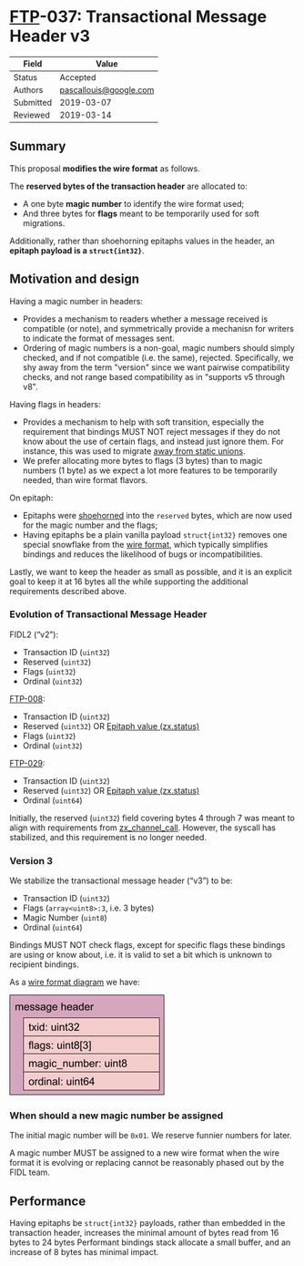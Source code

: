 # [FTP](../README.md)-037: Transactional Message Header v3

Field     | Value
----------|--------------------------
Status    | Accepted
Authors   | pascallouis@google.com
Submitted | 2019-03-07
Reviewed  | 2019-03-14

## Summary

This proposal **modifies the wire format** as follows.

The **reserved bytes of the transaction header** are allocated to:

* A one byte **magic number** to identify the wire format used;
* And three bytes for **flags** meant to be temporarily used for soft migrations.

Additionally, rather than shoehorning epitaphs values in the header, an
**epitaph payload is a `struct{int32}`**.

## Motivation and design

Having a magic number in headers:

* Provides a mechanism to readers whether a message received is compatible (or
  note), and symmetrically provide a mechanisn for writers to indicate the
  format of messages sent.
* Ordering of magic numbers is a non-goal, magic numbers should simply checked,
  and if not compatible (i.e. the same), rejected. Specifically, we shy away
  from the term "version" since we want pairwise compatibility checks, and not
  range based compatibility as in "supports v5 through v8".

Having flags in headers:

* Provides a mechanism to help with soft transition, especially the requirement
  that bindings MUST NOT reject messages if they do not know about the use of
  certain flags, and instead just ignore them. For instance, this was used to
  migrate [away from static unions](ftp-015.md#implementation_strategy).
* We prefer allocating more bytes to flags (3 bytes) than to magic numbers (1
  byte) as we expect a lot more features to be temporarily needed, than wire
  format flavors.

On epitaph:

* Epitaphs were [shoehorned](ftp-008.md#wire_format) into the `reserved` bytes,
  which are now used for the magic number and the flags;
* Having epitaphs be a plain vanilla payload `struct{int32}` removes one special
  snowflake from the [wire format][wire-format], which typically simplifies
  bindings and reduces the likelihood of bugs or incompatibilities.

Lastly, we want to keep the header as small as possible, and it is an explicit
goal to keep it at 16 bytes all the while supporting the additional requirements
described above.

### Evolution of Transactional Message Header

FIDL2 (“v2”):

* Transaction ID (`uint32`)
* Reserved (`uint32`)
* Flags (`uint32`)
* Ordinal (`uint32`)

[FTP-008](ftp-008.md):

* Transaction ID (`uint32`)
* Reserved (`uint32`) OR [Epitaph value
  (zx.status)](/docs/contribute/governance/fidl/ftp/ftp-008.md#wire-format)
* Flags (`uint32`)
* Ordinal (`uint32`)

[FTP-029](ftp-029.md):

* Transaction ID (`uint32`)
* Reserved (`uint32`) OR [Epitaph value
  (zx.status)](/docs/contribute/governance/fidl/ftp/ftp-008.md#wire-format)
* Ordinal (`uint64`)

Initially, the reserved (`uint32`) field covering bytes 4 through 7 was meant to
align with requirements from [zx_channel_call][zx_channel_call]. However, the
syscall has stabilized, and this requirement is no longer needed.

<!-- xrefs -->
[zx_channel_call]: /docs/reference/syscalls/channel_call.md

### Version 3

We stabilize the transactional message header (“v3”) to be:

* Transaction ID (`uint32`)
* Flags (`array<uint8>:3`, i.e. 3 bytes)
* Magic Number (`uint8`)
* Ordinal (`uint64`)

Bindings MUST NOT check flags, except for specific flags these bindings are
using or know about, i.e. it is valid to set a bit which is unknown to recipient
bindings.


As a [wire format diagram][wire-format] we have:

![drawing](images/ftp-037-transaction-header.png)

### When should a new magic number be assigned

The initial magic number will be `0x01`. We reserve funnier numbers for later.

A magic number MUST be assigned to a new wire format when the wire format it is
evolving or replacing cannot be reasonably phased out by the FIDL team.

## Performance

Having epitaphs be `struct{int32}` payloads, rather than embedded in the
transaction header, increases the minimal amount of bytes read from 16 bytes to
24 bytes Performant bindings stack allocate a small buffer, and an increase of 8
bytes has minimal impact.

<!-- xrefs -->
[wire-format]: /docs/reference/fidl/language/wire-format
